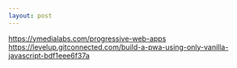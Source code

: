 ```yaml
---
layout: post
---
```

https://ymedialabs.com/progressive-web-apps
https://levelup.gitconnected.com/build-a-pwa-using-only-vanilla-javascript-bdf1eee6f37a
